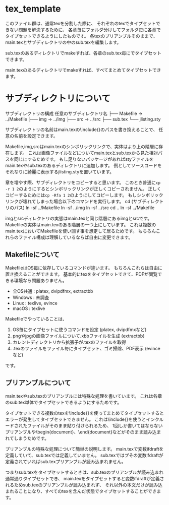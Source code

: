 # tex_template

このファイル群は、通常texを分割した際に、
それぞれのtexでタイプセットできない問題を解決するために、
各章毎にフォルダ分けしてフォルダ毎に各章でタイプセットできるようにしたものです。
各texのプリアンブルそのままで、main.texとサブディレクトリの中のsub.texを編集します。

sub.texのあるディレクトリでmakeすれば、各章のsub.tex毎にでタイプセットできます。

main.texのあるディレクトリでmakeすれば、すべてまとめてタイプセットできます。


# サブディレクトリについて
サブディレクトリの構成
    任意のサブディレクトリ名
    ├── Makefile -> ../Makefile
    ├── img -> ../img
    ├── src -> ../src
    ├── sub.tex
    └── jlisting.sty

サブディレクトリの名前はmain.texの\include{}のパスを書き換えることで、
任意の名前を設定できます。

Makefile,img,srcはmain.texのシンボリックリンクで、実体はより上の階層に存在します。
これは画像ファイルなどについてmain.texとsub.texから見た相対パスを同じにするためです。
もし足りないパッケージがあればstyファイルをmain.texやsub.texのあるディレクトリに追加します。
例としてソースコードをそれなりに綺麗に表示するjlisting.styを置いています。

章を増やす際、サブディレクトリをコピーすると思います。
このとき普通に`cp -r 1 2`のようにするとシンボリックリンクが正しくコピーされません。
正しくコピーするためには`cp -Rfa 1 2`のようにしてコピーします。
もしシンボリックリンクが壊れてしまった場合以下のコマンドを実行します。
    cd (サブディレクトリのパス)
    ln -sf ../Makefile
    ln -sf ../img
    ln -sf ../src
    cd ..
    ln -sf ../Makefile

imgとsrcディレクトリの実態はmain.texと同じ階層にあるimgとsrcです。
Makefileの実体はmain.texのある階層の一つ上にしています。
これは複数のmain.texにおいてMakefileを使い回す事を想定して居るためです。
もちろんこれらのファイル構成は理解しているならば自由に変更できます。


## Makefileについて
MakefileはOS毎に依存しているコマンドが違います。
もちろんこれらは自由に置き換えることができます。
基本的にtexをタイプセットできて、PDFが閲覧できる環境なら問題ありません。
 - 全OS共通 : platex, dvipdfmx, extractbb
 - Windows : 未調査
 - Linux : texlive, evince
 - macOS : texlive

Makefileでやっていることは、
1.	OS毎にタイプセットに使うコマンドを設定 (platex, dvipdfmxなど)
2.	pngやjpgの画像ファイルについて.xbbファイルを生成 (extractbb)
3.	カレントディレクトリから拡張子が.texのファイルを取得
4.	.texのファイルをファイル毎にタイプセット、ゴミ掃除、PDF表示 (evinceなど)

です。


## プリアンブルについて
main.texやsub.texのプリアンブルには特殊な処理を書いています。
これは各章のsub.tex単体でタイプセットできるようにするためです。

タイプセットできる複数のtexを\include{}を使ってまとめてタイプセットするとエラーが発生してタイプセットできません。
これは\include{}を使うとインクルードされたファイルがそのまま貼り付けられるため、
1回しか書いてはならないプリアンブルや\begin{document}、\end{document}などがそのまま読み込まれてしまうためです。

プリアンブルの特殊な処理について簡単の説明します。
main.texで変数ifdraftを定義していて、sub.texでは定義していません。
sub.texではプその変数ifdraftが定義されていればsub.texプリアンブルが読み込まれません。

つまりsub.texをタイプセットするときは、sub.texのプリアンブルが読み込まれ通常通りタイプセットでき、
main.texをタイプセットすると変数ifdraftが定義されるためsub.texのプリアンブルが読み込まれず、
それ以外の本文だけが読み込まれることになり、すべてのtexを含んだ状態でタイプセットすることができます。



